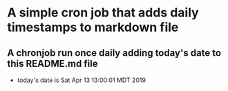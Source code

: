 A simple cron job that adds daily timestamps to markdown file
============================================================
## A chronjob run once daily adding today's date to this README.md file
* today's date is Sat Apr 13 13:00:01 MDT 2019
